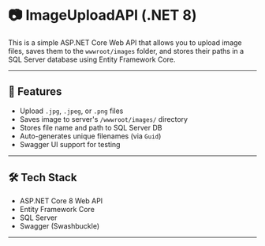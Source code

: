 # 📷 ImageUploadAPI (.NET 8)

This is a simple ASP.NET Core Web API that allows you to upload image files, saves them to the `wwwroot/images` folder, and stores their paths in a SQL Server database using Entity Framework Core.

---

## 🚀 Features

- Upload `.jpg`, `.jpeg`, or `.png` files
- Saves image to server's `/wwwroot/images/` directory
- Stores file name and path to SQL Server DB
- Auto-generates unique filenames (via `Guid`)
- Swagger UI support for testing

---

## 🛠 Tech Stack

- ASP.NET Core 8 Web API
- Entity Framework Core
- SQL Server
- Swagger (Swashbuckle)

---
